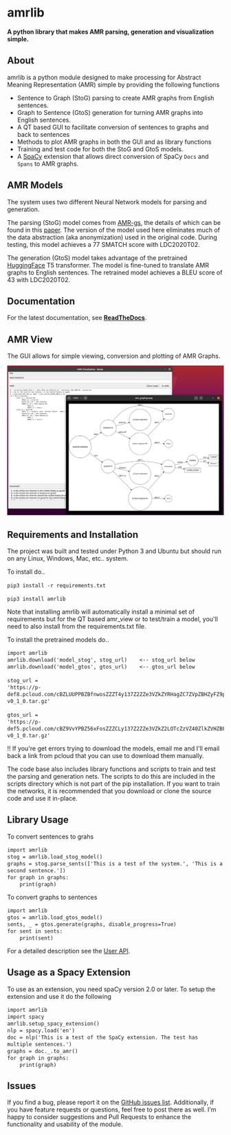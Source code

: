 #  amrlib

**A python library that makes AMR parsing, generation and visualization simple.**


## About
amrlib is a python module designed to make processing for Abstract Meaning Representation (AMR) simple
by providing the following functions
* Sentence to Graph (StoG) parsing to create AMR graphs from English sentences.
* Graph to Sentence (GtoS) generation for turning AMR graphs into English sentences.
* A QT based GUI to facilitate conversion of sentences to graphs and back to sentences
* Methods to plot AMR graphs in both the GUI and as library functions
* Training and test code for both the StoG and GtoS models.
* A [SpaCy](https://github.com/explosion/spaCy) extension that allows direct conversion of
SpaCy `Docs` and `Spans` to AMR graphs.


## AMR Models
The system uses two different Neural Network models for parsing and generation.

The parsing (StoG) model comes from [AMR-gs](https://github.com/jcyk/AMR-gs), the details of which
can be found in this [paper](https://arxiv.org/abs/2004.05572).  The version of the model used here eliminates
much of the data abstraction (aka anonymization) used in the original code.  During testing, this model
achieves a 77 SMATCH score with LDC2020T02.

The generation (GtoS) model takes advantage of the pretrained [HuggingFace](https://github.com/huggingface/transformers)
T5 transformer.  The model is fine-tuned to translate AMR graphs to English sentences.  The retrained model
achieves a BLEU score of 43 with LDC2020T02.


## Documentation
For the latest documentation, see **[ReadTheDocs](https://amrlib.readthedocs.io/en/latest/)**.


## AMR View
The GUI allows for simple viewing, conversion and plotting of AMR Graphs.

![AMRView](docs/images/AMRView01.png)
<!--- https://github.com/bjascob/amrlib/raw/master/docs/images/AMRView01.png --->

## Requirements and Installation
The project was built and tested under Python 3 and Ubuntu but should run on any Linux, Windows, Mac, etc.. system.

To install do..

`pip3 install -r requirements.txt`

`pip3 install amrlib`

Note that installing amrlib will automatically install a minimal set of requirements but for the QT based amr_view
or to test/train a model, you'll need to also install from the requirements.txt file.


To install the pretrained models do..
```
import amrlib
amrlib.download('model_stog', stog_url)    <-- stog_url below
amrlib.download('model_gtos', gtos_url)    <-- gtos_url below

stog_url =
'https://p-def8.pcloud.com/cBZLUUPPBZBfnwosZZZT4y137Z2ZZe3VZkZYRHagZC7ZVpZBHZyFZ9pZI0ZhXZU7ZYZdkZh7ZrFZCFZIpZD2z0XZTS00VM2QHM4XvD8cvftRmB8ghiTk/model_parse_gsii-v0_1_0.tar.gz'

gtos_url =
'https://p-def5.pcloud.com/cBZ9VvYPBZ56xFosZZZCLy137Z2ZZe3VZkZ2LOTcZzVZ40ZlkZVHZBFZu0ZaJZnJZEpZP5Z4pZokZcJZuJZF2z0XZtjveznPmwmm9KNc7cg0rRurX0Lnk/model_generate_t5-v0_1_0.tar.gz'
```
!! If you're get errors trying to download the models, email me and I'll email back a link from pcloud that you can use to download them manually.


The code base also includes library functions and scripts to train and test the parsing and generation nets.
The scripts to do this are included in the scripts directory which is not part of the pip installation.
If you want to train the networks, it is recommended that you download or clone the source code and use it in-place.


## Library Usage
To convert sentences to grahs
```
import amrlib
stog = amrlib.load_stog_model()
graphs = stog.parse_sents(['This is a test of the system.', 'This is a second sentence.'])
for graph in graphs:
    print(graph)
```
To convert graphs to sentences
```
import amrlib
gtos = amrlib.load_gtos_model()
sents, _ = gtos.generate(graphs, disable_progress=True)
for sent in sents:
    print(sent)
```
For a detailed description see the [User API](https://amrlib.readthedocs.io/en/latest/api/).


## Usage as a Spacy Extension
To use as an extension, you need spaCy version 2.0 or later.  To setup the extension and use it do the following
```
import amrlib
import spacy
amrlib.setup_spacy_extension()
nlp = spacy.load('en')
doc = nlp('This is a test of the SpaCy extension. The test has multiple sentences.')
graphs = doc._.to_amr()
for graph in graphs:
    print(graph)
```

## Issues
If you find a bug, please report it on the [GitHub issues list](https://github.com/bjascob/amrlib/issues).
Additionally, if you have feature requests or questions, feel free to post there as well.  I'm happy to
consider suggestions and Pull Requests to enhance the functionality and usability of the module.
